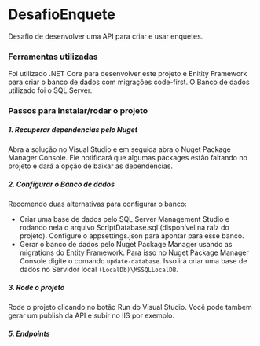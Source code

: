 # DesafioEnquete
Desafio de desenvolver uma API para criar e usar enquetes.

### Ferramentas utilizadas
Foi utilizado .NET Core para desenvolver este projeto e Enitity Framework para criar o banco de dados com migrações code-first. 
O Banco de dados utilizado foi o SQL Server.

### Passos para instalar/rodar o projeto
##### 1. Recuperar dependencias pelo Nuget
Abra a solução no Visual Studio e em seguida abra o Nuget Package Manager Console. Ele notificará que algumas packages estão faltando 
no projeto e dará a opção de baixar as dependencias.

##### 2. Configurar o Banco de dados
Recomendo duas alternativas para configurar o banco:

- Criar uma base de dados pelo SQL Server Management Studio e rodando nela o arquivo ScriptDatabase.sql (disponível na raíz do projeto). Configure o appsettings.json para apontar para esse banco.
- Gerar o banco de dados pelo Nuget Package Manager usando as migrations do Entity Framework. Para isso no Nuget Package Manager Console 
digite o comando `update-database`. Isso irá criar uma base de dados no Servidor local `(LocalDb)\MSSQLLocalDB`.

##### 3. Rode o projeto
Rode o projeto clicando no botão Run do Visual Studio. Você pode tambem gerar um publish da API e subir no IIS por exemplo.

##### 5. Endpoints


